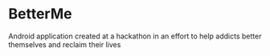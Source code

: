# BetterMe
Android application created at a hackathon in an effort to help addicts better themselves and reclaim their lives
